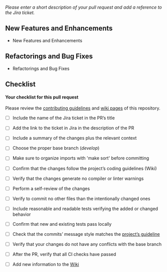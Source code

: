 *Please enter a short description of your pull request and add a reference to the Jira ticket.*

## New Features and Enhancements
- New Features and Enhancements
## Refactorings and Bug Fixes
- Refactorings and Bug Fixes

## Checklist

#### Your checklist for this pull request
Please review the [contributing guidelines](https://github.com/Catrobat/Paintroid/blob/develop/README.md) and [wiki pages](https://github.com/Catrobat/Catroid/wiki/) of this repository.

- [ ] Include the name of the Jira ticket in the PR’s title
- [ ] Add the link to the ticket in Jira in the description of the PR
- [ ] Include a summary of the changes plus the relevant context
- [ ] Choose the proper base branch (*develop*)
- [ ] Make sure to organize imports with 'make sort' before committing
- [ ] Confirm that the changes follow the project’s coding guidelines (Wiki)
- [ ] Verify that the changes generate no compiler or linter warnings
- [ ] Perform a self-review of the changes
- [ ] Verify to commit no other files than the intentionally changed ones
- [ ] Include reasonable and readable tests verifying the added or changed behavior
- [ ] Confirm that new and existing tests pass locally
- [ ] Check that the commits’ message style matches the [project’s guideline](https://github.com/Catrobat/Catroid/wiki/Commit-Message-Guidelines)
- [ ] Verify that your changes do not have any conflicts with the base branch
- [ ] After the PR, verify that all CI checks have passed
- [ ] Add new information to the [Wiki](https://github.com/Catrobat/Paintroid-Flutter/wiki)

